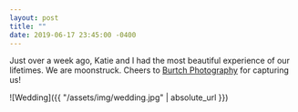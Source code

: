 ```yaml
---
layout: post
title: ""
date: 2019-06-17 23:45:00 -0400
---
```

Just over a week ago, Katie and I had the most beautiful experience of our lifetimes. We are moonstruck. Cheers to [Burtch Photography](http://burtchphotography.com) for capturing us!

![Wedding]({{ "/assets/img/wedding.jpg" | absolute_url }})
